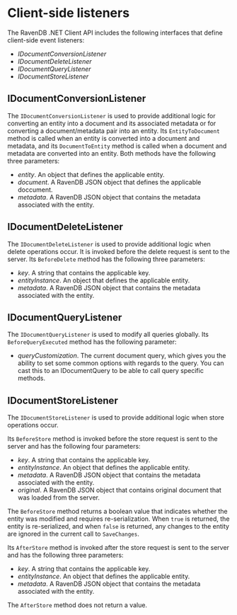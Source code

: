 # Client-side listeners #
The RavenDB .NET Client API includes the following interfaces that define client-side event listeners:

- <em>IDocumentConversionListener</em>
- <em>IDocumentDeleteListener</em>
- <em>IDocumentQueryListener</em>
- <em>IDocumentStoreListener</em>

## IDocumentConversionListener ##
The `IDocumentConversionListener` is used to provide additional logic for converting an entity into a document and its associated metadata or for converting a document/metadata pair into an entity. Its `EntityToDocument` method is called when an entity is converted into a document and metadata, and its `DocumentToEntity` method is called when a document and metadata are converted into an entity. Both methods have the following three parameters:

- <em>entity</em>. An object that defines the applicable entity.
- <em>document</em>. A RavenDB JSON object that defines the applicable doccument.
- <em>metadata</em>. A RavenDB JSON object that contains the metadata associated with the entity.

## IDocumentDeleteListener ##
The `IDocumentDeleteListener` is used to provide additional logic when delete operations occur. It is invoked before the delete request is sent to the server. Its `BeforeDelete` method has the following three parameters:

- <em>key</em>. A string that contains the applicable key.
- <em>entityInstance</em>. An object that defines the applicable entity.
- <em>metadata</em>. A RavenDB JSON object that contains the metadata associated with the entity.

## IDocumentQueryListener ##
The `IDocumentQueryListener` is used to modify all queries globally. Its `BeforeQueryExecuted` method has the following  parameter:

- <em>queryCustomization</em>. The current document query, which gives you the ability to set some common options with regards to the query.
  You can cast this to an IDocumentQuery<T> to be able to call query specific methods.

## IDocumentStoreListener ##
The `IDocumentStoreListener` is used to provide additional logic when store operations occur.

Its `BeforeStore` method is invoked before the store request is sent to the server and has the following four parameters:

- <em>key</em>. A string that contains the applicable key.
- <em>entityInstance</em>. An object that defines the applicable entity.
- <em>metadata</em>. A RavenDB JSON object that contains the metadata associated with the entity.
- <em>original</em>. A RavenDB JSON object that contains original document that was loaded from the server.

The `BeforeStore` method returns a boolean value that indicates whether the entity was modified and requires re-serialization. When `true` is returned, the entity is re-serialized, and when `false` is returned, any changes to the entity are ignored in the current call to `SaveChanges`.

Its `AfterStore` method is invoked after the store request is sent to the server and has the following three parameters:

- <em>key</em>. A string that contains the applicable key.
- <em>entityInstance</em>. An object that defines the applicable entity.
- <em>metadata</em>. A RavenDB JSON object that contains the metadata associated with the entity.

The `AfterStore` method does not return a value.



